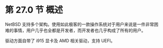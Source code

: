 # 第 27.0 节 概述

NetBSD 支持多个架构。使用如此极客的一款操作系统对于用户来说是一件非常困难的事情，用户几乎也全都是开发者，而开发者也几乎构成了所有的用户。

驱动方面自带了 i915 显卡及 AMD 相关驱动，支持 UEFI。
